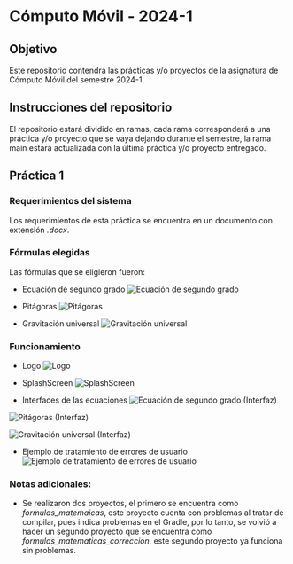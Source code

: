 ﻿# Cómputo Móvil - 2024-1

## Objetivo
Este repositorio contendrá las prácticas y/o proyectos de la asignatura de Cómputo Móvil del semestre 2024-1.

## Instrucciones del repositorio
El repositorio estará dividido en ramas, cada rama corresponderá a una práctica y/o proyecto que se vaya dejando durante el semestre, la rama main estará actualizada con la última práctica y/o proyecto entregado.

## Práctica 1

### Requerimientos del sistema
Los requerimientos de esta práctica se encuentra en un documento con extensión *.docx*.

### Fórmulas elegidas
Las fórmulas que se eligieron fueron: 
* Ecuación de segundo grado
![Ecuación de segundo grado](https://github.com/oAlejandroSanchez/Computo_Movil_Practicas/blob/Practica_1/images/chicharronera.jpg)

* Pitágoras
![Pitágoras](https://github.com/oAlejandroSanchez/Computo_Movil_Practicas/blob/Practica_1/images/pitagoras.png)

* Gravitación universal
![Gravitación universal](https://github.com/oAlejandroSanchez/Computo_Movil_Practicas/blob/Practica_1/images/gravitacion_universal.jpg)

### Funcionamiento
* Logo
![Logo](https://github.com/oAlejandroSanchez/Computo_Movil_Practicas/blob/Practica_1/images/imagen1.png)

* SplashScreen
![SplashScreen](https://github.com/oAlejandroSanchez/Computo_Movil_Practicas/blob/Practica_1/images/imagen2.png)

* Interfaces de las ecuaciones
![Ecuación de segundo grado (Interfaz)](https://github.com/oAlejandroSanchez/Computo_Movil_Practicas/blob/Practica_1/images/imagen3.png)

![Pitágoras (Interfaz)](https://github.com/oAlejandroSanchez/Computo_Movil_Practicas/blob/Practica_1/images/imagen4.png)

![Gravitación universal (Interfaz)](https://github.com/oAlejandroSanchez/Computo_Movil_Practicas/blob/Practica_1/images/imagen5.png)

* Ejemplo de tratamiento de errores de usuario
![Ejemplo de tratamiento de errores de usuario](https://github.com/oAlejandroSanchez/Computo_Movil_Practicas/blob/Practica_1/images/imagen6.png)

### Notas adicionales:
* Se realizaron dos proyectos, el primero se encuentra como *formulas_matemaicas*, este proyecto cuenta con problemas al tratar de compilar, pues indica problemas en el Gradle, por lo tanto, se volvió a hacer un segundo proyecto que se encuentra como *formulas_matematicas_correccion*, este segundo proyecto ya funciona sin problemas.